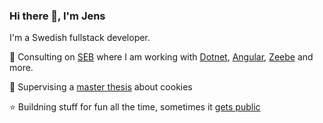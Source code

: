 ### Hi there 👋, I'm Jens
I'm a Swedish fullstack developer.

 :bank:  Consulting on [SEB](https://seb.se) where I am working with [Dotnet](https://github.com/dotnet), [Angular](https://github.com/angular), [Zeebe](https://github.com/camunda/zeebe) and more.

:school: Supervising a [master thesis](https://github.com/arvidsandin/ask-manager) about cookies

:star: Buildning stuff for fun all the time, sometimes it [gets public](https://github.com/R0tenur/visualization)
